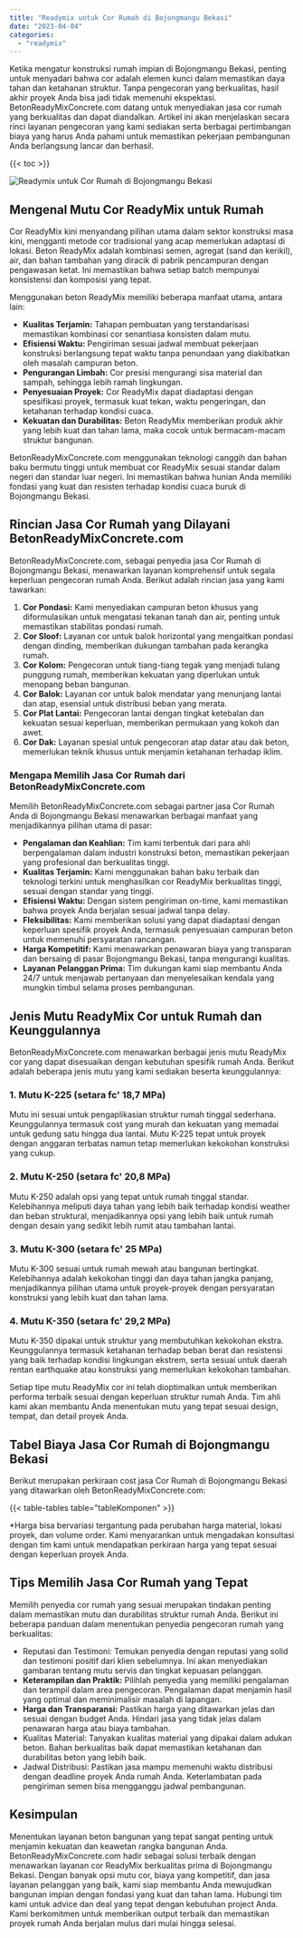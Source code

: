 ```yaml
---
title: "Readymix untuk Cor Rumah di Bojongmangu Bekasi"
date: "2023-04-04"
categories: 
  - "readymix"
---
```


Ketika mengatur konstruksi rumah impian di Bojongmangu Bekasi, penting untuk menyadari bahwa cor adalah elemen kunci dalam memastikan daya tahan dan ketahanan struktur. Tanpa pengecoran yang berkualitas, hasil akhir proyek Anda bisa jadi tidak memenuhi ekspektasi. BetonReadyMixConcrete.com datang untuk menyediakan jasa cor rumah yang berkualitas dan dapat diandalkan. Artikel ini akan menjelaskan secara rinci layanan pengecoran yang kami sediakan serta berbagai pertimbangan biaya yang harus Anda pahami untuk memastikan pekerjaan pembangunan Anda berlangsung lancar dan berhasil.

{{< toc >}}

![Readymix untuk Cor Rumah di Bojongmangu Bekasi](https://betoncor8.github.io/cor/harga-beton-readymix-concrete%20(14).png)

## Mengenal Mutu Cor ReadyMix untuk Rumah

Cor ReadyMix kini menyandang pilihan utama dalam sektor konstruksi masa kini, mengganti metode cor tradisional yang acap memerlukan adaptasi di lokasi. Beton ReadyMix adalah kombinasi semen, agregat (sand dan kerikil), air, dan bahan tambahan yang diracik di pabrik pencampuran dengan pengawasan ketat. Ini memastikan bahwa setiap batch mempunyai konsistensi dan komposisi yang tepat.

Menggunakan beton ReadyMix memiliki beberapa manfaat utama, antara lain:

- **Kualitas Terjamin:** Tahapan pembuatan yang terstandarisasi memastikan kombinasi cor senantiasa konsisten dalam mutu.
- **Efisiensi Waktu:** Pengiriman sesuai jadwal membuat pekerjaan konstruksi berlangsung tepat waktu tanpa penundaan yang diakibatkan oleh masalah campuran beton.
- **Pengurangan Limbah:** Cor presisi mengurangi sisa material dan sampah, sehingga lebih ramah lingkungan.
- **Penyesuaian Proyek:** Cor ReadyMix dapat diadaptasi dengan spesifikasi proyek, termasuk kuat tekan, waktu pengeringan, dan ketahanan terhadap kondisi cuaca.
- **Kekuatan dan Durabilitas:** Beton ReadyMix memberikan produk akhir yang lebih kuat dan tahan lama, maka cocok untuk bermacam-macam struktur bangunan.

BetonReadyMixConcrete.com menggunakan teknologi canggih dan bahan baku bermutu tinggi untuk membuat cor ReadyMix sesuai standar dalam negeri dan standar luar negeri. Ini memastikan bahwa hunian Anda memiliki fondasi yang kuat dan resisten terhadap kondisi cuaca buruk di Bojongmangu Bekasi.

## Rincian Jasa Cor Rumah yang Dilayani BetonReadyMixConcrete.com

BetonReadyMixConcrete.com, sebagai penyedia jasa Cor Rumah di Bojongmangu Bekasi, menawarkan layanan komprehensif untuk segala keperluan pengecoran rumah Anda. Berikut adalah rincian jasa yang kami tawarkan:

1. **Cor Pondasi:** Kami menyediakan campuran beton khusus yang diformulasikan untuk mengatasi tekanan tanah dan air, penting untuk memastikan stabilitas pondasi rumah.
2. **Cor Sloof:** Layanan cor untuk balok horizontal yang mengaitkan pondasi dengan dinding, memberikan dukungan tambahan pada kerangka rumah.
3. **Cor Kolom:** Pengecoran untuk tiang-tiang tegak yang menjadi tulang punggung rumah, memberikan kekuatan yang diperlukan untuk menopang beban bangunan.
4. **Cor Balok:** Layanan cor untuk balok mendatar yang menunjang lantai dan atap, esensial untuk distribusi beban yang merata.
5. **Cor Plat Lantai:** Pengecoran lantai dengan tingkat ketebalan dan kekuatan sesuai keperluan, memberikan permukaan yang kokoh dan awet.
6. **Cor Dak:** Layanan spesial untuk pengecoran atap datar atau dak beton, memerlukan teknik khusus untuk menjamin ketahanan terhadap iklim.

### Mengapa Memilih Jasa Cor Rumah dari BetonReadyMixConcrete.com

Memilih BetonReadyMixConcrete.com sebagai partner jasa Cor Rumah Anda di Bojongmangu Bekasi menawarkan berbagai manfaat yang menjadikannya pilihan utama di pasar:

- **Pengalaman dan Keahlian:** Tim kami terbentuk dari para ahli berpengalaman dalam industri konstruksi beton, memastikan pekerjaan yang profesional dan berkualitas tinggi.
- **Kualitas Terjamin:** Kami menggunakan bahan baku terbaik dan teknologi terkini untuk menghasilkan cor ReadyMix berkualitas tinggi, sesuai dengan standar yang tinggi.
- **Efisiensi Waktu:** Dengan sistem pengiriman on-time, kami memastikan bahwa proyek Anda berjalan sesuai jadwal tanpa delay.
- **Fleksibilitas:** Kami memberikan solusi yang dapat diadaptasi dengan keperluan spesifik proyek Anda, termasuk penyesuaian campuran beton untuk memenuhi persyaratan rancangan.
- **Harga Kompetitif:** Kami menawarkan penawaran biaya yang transparan dan bersaing di pasar Bojongmangu Bekasi, tanpa mengurangi kualitas.
- **Layanan Pelanggan Prima:** Tim dukungan kami siap membantu Anda 24/7 untuk menjawab pertanyaan dan menyelesaikan kendala yang mungkin timbul selama proses pembangunan.

## Jenis Mutu ReadyMix Cor untuk Rumah dan Keunggulannya

BetonReadyMixConcrete.com menawarkan berbagai jenis mutu ReadyMix cor yang dapat disesuaikan dengan kebutuhan spesifik rumah Anda. Berikut adalah beberapa jenis mutu yang kami sediakan beserta keunggulannya:

### 1\. Mutu K-225 (setara fc' 18,7 MPa)

Mutu ini sesuai untuk pengaplikasian struktur rumah tinggal sederhana. Keunggulannya termasuk cost yang murah dan kekuatan yang memadai untuk gedung satu hingga dua lantai. Mutu K-225 tepat untuk proyek dengan anggaran terbatas namun tetap memerlukan kekokohan konstruksi yang cukup.

### 2\. Mutu K-250 (setara fc' 20,8 MPa)

Mutu K-250 adalah opsi yang tepat untuk rumah tinggal standar. Kelebihannya meliputi daya tahan yang lebih baik terhadap kondisi weather dan beban struktural, menjadikannya opsi yang lebih baik untuk rumah dengan desain yang sedikit lebih rumit atau tambahan lantai.

### 3\. Mutu K-300 (setara fc' 25 MPa)

Mutu K-300 sesuai untuk rumah mewah atau bangunan bertingkat. Kelebihannya adalah kekokohan tinggi dan daya tahan jangka panjang, menjadikannya pilihan utama untuk proyek-proyek dengan persyaratan konstruksi yang lebih kuat dan tahan lama.

### 4\. Mutu K-350 (setara fc' 29,2 MPa)

Mutu K-350 dipakai untuk struktur yang membutuhkan kekokohan ekstra. Keunggulannya termasuk ketahanan terhadap beban berat dan resistensi yang baik terhadap kondisi lingkungan ekstrem, serta sesuai untuk daerah rentan earthquake atau konstruksi yang memerlukan kekokohan tambahan.

Setiap tipe mutu ReadyMix cor ini telah dioptimalkan untuk memberikan performa terbaik sesuai dengan keperluan struktur rumah Anda. Tim ahli kami akan membantu Anda menentukan mutu yang tepat sesuai design, tempat, dan detail proyek Anda.

## Tabel Biaya Jasa Cor Rumah di Bojongmangu Bekasi

Berikut merupakan perkiraan cost jasa Cor Rumah di Bojongmangu Bekasi yang ditawarkan oleh BetonReadyMixConcrete.com:

{{< table-tables table="tableKomponen" >}}

\*Harga bisa bervariasi tergantung pada perubahan harga material, lokasi proyek, dan volume order. Kami menyarankan untuk mengadakan konsultasi dengan tim kami untuk mendapatkan perkiraan harga yang tepat sesuai dengan keperluan proyek Anda.

## Tips Memilih Jasa Cor Rumah yang Tepat

Memilih penyedia cor rumah yang sesuai merupakan tindakan penting dalam memastikan mutu dan durabilitas struktur rumah Anda. Berikut ini beberapa panduan dalam menentukan penyedia pengecoran rumah yang berkualitas:

- Reputasi dan Testimoni: Temukan penyedia dengan reputasi yang solid dan testimoni positif dari klien sebelumnya. Ini akan menyediakan gambaran tentang mutu servis dan tingkat kepuasan pelanggan.
- **Keterampilan dan Praktik:** Pilihlah penyedia yang memiliki pengalaman dan terampil dalam area pengecoran. Pengalaman dapat menjamin hasil yang optimal dan meminimalisir masalah di lapangan.
- **Harga dan Transparansi:** Pastikan harga yang ditawarkan jelas dan sesuai dengan budget Anda. Hindari jasa yang tidak jelas dalam penawaran harga atau biaya tambahan.
- Kualitas Material: Tanyakan kualitas material yang dipakai dalam adukan beton. Bahan berkualitas baik dapat memastikan ketahanan dan durabilitas beton yang lebih baik.
- Jadwal Distribusi: Pastikan jasa mampu memenuhi waktu distribusi dengan deadline proyek Anda rumah Anda. Keterlambatan pada pengiriman semen bisa mengganggu jadwal pembangunan.

## Kesimpulan

Menentukan layanan beton bangunan yang tepat sangat penting untuk menjamin kekuatan dan keawetan rangka bangunan Anda. BetonReadyMixConcrete.com hadir sebagai solusi terbaik dengan menawarkan layanan cor ReadyMix berkualitas prima di Bojongmangu Bekasi. Dengan banyak opsi mutu cor, biaya yang kompetitif, dan jasa layanan pelanggan yang baik, kami siap membantu Anda mewujudkan bangunan impian dengan fondasi yang kuat dan tahan lama. Hubungi tim kami untuk advice dan deal yang tepat dengan kebutuhan project Anda. Kami berkomitmen untuk memberikan output terbaik dan memastikan proyek rumah Anda berjalan mulus dari mulai hingga selesai.

